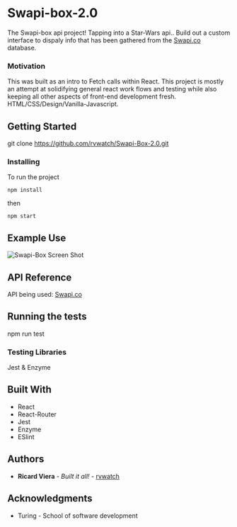 # Swapi-box-2.0

The Swapi-box api project! Tapping into a Star-Wars api.. Build out a custom interface to dispaly info that has been gathered from the [Swapi.co](https://swapi.co/) database.

### Motivation

This was built as an intro to Fetch calls within React. This project is mostly an attempt at solidifying general react work flows and testing while also keeping all other aspects of front-end development fresh. HTML/CSS/Design/Vanilla-Javascript.

## Getting Started

git clone https://github.com/rvwatch/Swapi-Box-2.0.git

### Installing

To run the project

```
npm install
```

then

```
npm start
```

## Example Use

![Swapi-Box Screen Shot](https://i.imgur.com/Tf6cusj.png)

## API Reference

API being used:
[Swapi.co](https://swapi.co/)

## Running the tests

npm run test

### Testing Libraries

Jest & Enzyme

## Built With

* React
* React-Router
* Jest
* Enzyme
* ESlint

## Authors

* **Ricard Viera** - _Built it all!_ - [rvwatch](https://github.com/rvwatch)

## Acknowledgments

* Turing - School of software development
